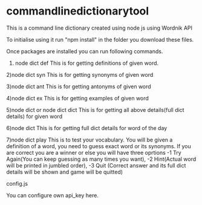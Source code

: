 # commandlinedictionarytool
This is a command line dictionary created using node js using Wordnik API

To initialise using it run "npm install" in the folder you download these files.

Once packages are installed you can run following commands.

1) node dict def <word> 
This is for getting definitions of given word.

2)node dict syn <word>
This is for getting synonyms of given word

3)node dict ant <word>
This is for getting antonyms of given word

4)node dict ex <word>
This is for getting examples of given word

5)node dict <word> or node dict dict <word>
This is for getting all above details(full dict details) for given word

6)node dict
This is for getting full dict details for word of the day

7)node dict play
This is to test your vocabulary. You will be given a definition of a word, you need to guess exact word or its synonyms. If you are correct you are a winner or else you will have three oprtions -1 Try Again(You can keep guessing as many times you want), -2 Hint(Actual word will be printed in jumbled order), -3 Quit (Correct answer and its full dict details will be shown and game will be quitted)



config.js

You can configure own api_key here.

